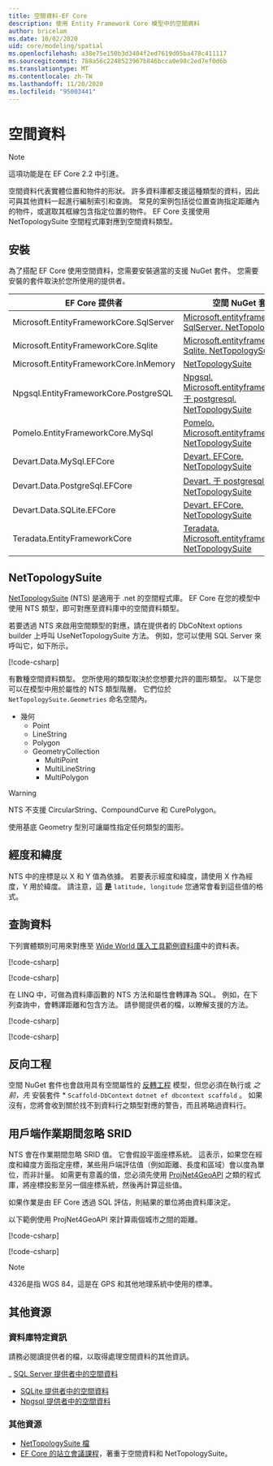 ```yaml
---
title: 空間資料-EF Core
description: 使用 Entity Framework Core 模型中的空間資料
author: bricelam
ms.date: 10/02/2020
uid: core/modeling/spatial
ms.openlocfilehash: a38e75e150b3d3404f2ed7619d05ba478c411117
ms.sourcegitcommit: 788a56c2248523967b846bcca0e98c2ed7ef0d6b
ms.translationtype: MT
ms.contentlocale: zh-TW
ms.lasthandoff: 11/20/2020
ms.locfileid: "95003441"
---
```

# <a name="spatial-data"></a>空間資料

> [!NOTE]
> 這項功能是在 EF Core 2.2 中引進。

空間資料代表實體位置和物件的形狀。 許多資料庫都支援這種類型的資料，因此可與其他資料一起進行編制索引和查詢。 常見的案例包括從位置查詢指定距離內的物件，或選取其框線包含指定位置的物件。 EF Core 支援使用 NetTopologySuite 空間程式庫對應到空間資料類型。

## <a name="installing"></a>安裝

為了搭配 EF Core 使用空間資料，您需要安裝適當的支援 NuGet 套件。 您需要安裝的套件取決於您所使用的提供者。

EF Core 提供者                        | 空間 NuGet 套件
--------------------------------------- | ---------------------
Microsoft.EntityFrameworkCore.SqlServer | [Microsoft.entityframeworkcore SqlServer. NetTopologySuite](https://www.nuget.org/packages/Microsoft.EntityFrameworkCore.SqlServer.NetTopologySuite)
Microsoft.EntityFrameworkCore.Sqlite    | [Microsoft.entityframeworkcore. Sqlite. NetTopologySuite](https://www.nuget.org/packages/Microsoft.EntityFrameworkCore.Sqlite.NetTopologySuite)
Microsoft.EntityFrameworkCore.InMemory  | [NetTopologySuite](https://www.nuget.org/packages/NetTopologySuite)
Npgsql.EntityFrameworkCore.PostgreSQL   | [Npgsql. Microsoft.entityframeworkcore. 于 postgresql. NetTopologySuite](https://www.nuget.org/packages/Npgsql.EntityFrameworkCore.PostgreSQL.NetTopologySuite)
Pomelo.EntityFrameworkCore.MySql        | [Pomelo. Microsoft.entityframeworkcore. NetTopologySuite](https://www.nuget.org/packages/Pomelo.EntityFrameworkCore.MySql.NetTopologySuite)
Devart.Data.MySql.EFCore                | [Devart. EFCore. NetTopologySuite](https://www.nuget.org/packages/Devart.Data.MySql.EFCore.NetTopologySuite)
Devart.Data.PostgreSql.EFCore           | [Devart. 于 postgresql. EFCore. NetTopologySuite](https://www.nuget.org/packages/Devart.Data.PostgreSql.EFCore.NetTopologySuite)
Devart.Data.SQLite.EFCore               | [Devart. EFCore. NetTopologySuite](https://www.nuget.org/packages/Devart.Data.SQLite.EFCore.NetTopologySuite)
Teradata.EntityFrameworkCore            | [Teradata. Microsoft.entityframeworkcore. NetTopologySuite](https://www.nuget.org/packages/Teradata.EntityFrameworkCore.NetTopologySuite)

## <a name="nettopologysuite"></a>NetTopologySuite

[NetTopologySuite](https://nettopologysuite.github.io/NetTopologySuite/) (NTS) 是適用于 .net 的空間程式庫。 EF Core 在您的模型中使用 NTS 類型，即可對應至資料庫中的空間資料類型。

若要透過 NTS 來啟用空間類型的對應，請在提供者的 DbCoNtext options builder 上呼叫 UseNetTopologySuite 方法。 例如，您可以使用 SQL Server 來呼叫它，如下所示。

[!code-csharp[](../../../samples/core/Spatial/SqlServer/Models/WideWorldImportersContext.cs?name=snippet_UseNetTopologySuite)]

有數種空間資料類型。 您所使用的類型取決於您想要允許的圖形類型。 以下是您可以在模型中用於屬性的 NTS 類型階層。 它們位於 `NetTopologySuite.Geometries` 命名空間內。

* 幾何
  * Point
  * LineString
  * Polygon
  * GeometryCollection
    * MultiPoint
    * MultiLineString
    * MultiPolygon

> [!WARNING]
> NTS 不支援 CircularString、CompoundCurve 和 CurePolygon。

使用基底 Geometry 型別可讓屬性指定任何類型的圖形。

## <a name="longitude-and-latitude"></a>經度和緯度

NTS 中的座標是以 X 和 Y 值為依據。 若要表示經度和緯度，請使用 X 作為經度，Y 用於緯度。 請注意，這 **是** `latitude, longitude` 您通常會看到這些值的格式。

## <a name="querying-data"></a>查詢資料

下列實體類別可用來對應至 [Wide World 匯入工具範例資料庫](https://go.microsoft.com/fwlink/?LinkID=800630)中的資料表。

[!code-csharp[](../../../samples/core/Spatial/SqlServer/Models/City.cs?name=snippet_City)]

[!code-csharp[](../../../samples/core/Spatial/SqlServer/Models/Country.cs?name=snippet_Country)]

在 LINQ 中，可做為資料庫函數的 NTS 方法和屬性會轉譯為 SQL。 例如，在下列查詢中，會轉譯距離和包含方法。 請參閱提供者的檔，以瞭解支援的方法。

[!code-csharp[](../../../samples/core/Spatial/SqlServer/Program.cs?name=snippet_Distance)]

[!code-csharp[](../../../samples/core/Spatial/SqlServer/Program.cs?name=snippet_Contains)]

## <a name="reverse-engineering"></a>反向工程

空間 NuGet 套件也會啟用具有空間屬性的 [反轉工程](xref:core/managing-schemas/scaffolding) 模型，但您必須在執行或 *_之前，先_* 安裝套件 * `Scaffold-DbContext` `dotnet ef dbcontext scaffold` 。 如果沒有，您將會收到關於找不到資料行之類型對應的警告，而且將略過資料行。

## <a name="srid-ignored-during-client-operations"></a>用戶端作業期間忽略 SRID

NTS 會在作業期間忽略 SRID 值。 它會假設平面座標系統。 這表示，如果您在經度和緯度方面指定座標，某些用戶端評估值（例如距離、長度和區域）會以度為單位，而非計量。 如需更有意義的值，您必須先使用 [ProjNet4GeoAPI](https://github.com/NetTopologySuite/ProjNet4GeoAPI) 之類的程式庫，將座標投影至另一個座標系統，然後再計算這些值。

如果作業是由 EF Core 透過 SQL 評估，則結果的單位將由資料庫決定。

以下範例使用 ProjNet4GeoAPI 來計算兩個城市之間的距離。

[!code-csharp[](../../../samples/core/Spatial/Projections/GeometryExtensions.cs?name=snippet_GeometryExtensions)]

[!code-csharp[](../../../samples/core/Spatial/Projections/Program.cs?name=snippet_ProjectTo)]

> [!NOTE]
> 4326是指 WGS 84，這是在 GPS 和其他地理系統中使用的標準。

## <a name="additional-resources"></a>其他資源

### <a name="database-specific-information"></a>資料庫特定資訊

請務必閱讀提供者的檔，以取得處理空間資料的其他資訊。

_ [SQL Server 提供者中的空間資料](xref:core/providers/sql-server/spatial)
* [SQLite 提供者中的空間資料](xref:core/providers/sqlite/spatial)
* [Npgsql 提供者中的空間資料](https://www.npgsql.org/efcore/mapping/nts.html)

### <a name="other-resources"></a>其他資源

* [NetTopologySuite 檔](https://nettopologysuite.github.io/NetTopologySuite/)
* [EF Core 的站立會議課程](https://www.youtube.com/watch?v=IHslY5rrxD0&list=PLdo4fOcmZ0oX-DBuRG4u58ZTAJgBAeQ-t&index=15)，著重于空間資料和 NetTopologySuite。

